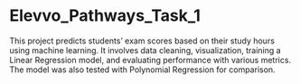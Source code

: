 # Elevvo_Pathways_Task_1
This project predicts students’ exam scores based on their study hours using machine learning. It involves data cleaning, visualization, training a Linear Regression model, and evaluating performance with various metrics. The model was also tested with Polynomial Regression for comparison.
